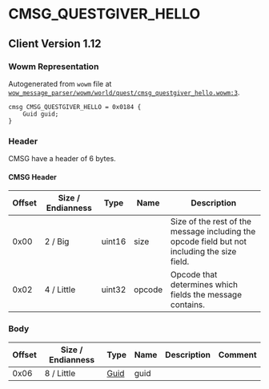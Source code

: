 # CMSG_QUESTGIVER_HELLO

## Client Version 1.12

### Wowm Representation

Autogenerated from `wowm` file at [`wow_message_parser/wowm/world/quest/cmsg_questgiver_hello.wowm:3`](https://github.com/gtker/wow_messages/tree/main/wow_message_parser/wowm/world/quest/cmsg_questgiver_hello.wowm#L3).
```rust,ignore
cmsg CMSG_QUESTGIVER_HELLO = 0x0184 {
    Guid guid;
}
```
### Header

CMSG have a header of 6 bytes.

#### CMSG Header

| Offset | Size / Endianness | Type   | Name   | Description |
| ------ | ----------------- | ------ | ------ | ----------- |
| 0x00   | 2 / Big           | uint16 | size   | Size of the rest of the message including the opcode field but not including the size field.|
| 0x02   | 4 / Little        | uint32 | opcode | Opcode that determines which fields the message contains.|

### Body

| Offset | Size / Endianness | Type | Name | Description | Comment |
| ------ | ----------------- | ---- | ---- | ----------- | ------- |
| 0x06 | 8 / Little | [Guid](../spec/packed-guid.md) | guid |  |  |

